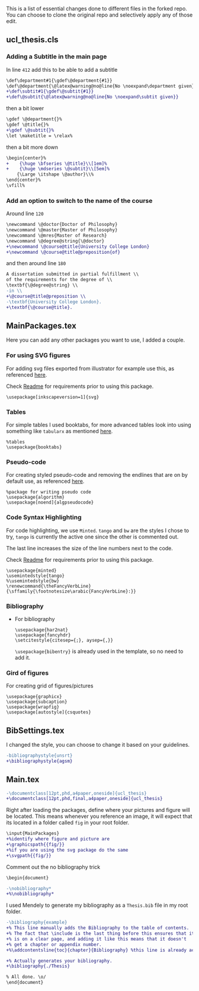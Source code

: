 This is a list of essential changes done to different files in the forked repo. You can choose to clone the original repo and selectively apply any of those edit.

## ucl_thesis.cls

### Adding a Subtitle in the main page

In line `412` add this to be able to add a subtitle

```diff
\def\department#1{\gdef\@department{#1}}
\def\@department{\@latex@warning@no@line{No \noexpand\department given}}
+\def\subtit#1{\gdef\@subtit{#1}}
+\def\@subtit{\@latex@warning@no@line{No \noexpand\subtit given}}
```

then a bit lower

```diff
\gdef \@department{}%
\gdef \@title{}%
+\gdef \@subtit{}%
\let \maketitle = \relax%
```

then a bit more down

```diff
\begin{center}%
+    {\huge \bfseries \@title}\\[1em]%
+    {\huge \mdseries \@subtit}\\[5em]%
    {\Large \itshape \@author}\\%
\end{center}%
\vfill%
```

### Add an option to switch to the name of the course

Around line `120`

```diff
\newcommand \@doctor{Doctor of Philosophy}
\newcommand \@master{Master of Philosophy}
\newcommand \@mres{Master of Research}
\newcommand \@degree@string{\@doctor}
+\newcommand \@course@title{University College London}
+\newcommand \@course@title@preposition{of}
```

and then around line `180`

```diff
A dissertation submitted in partial fulfillment \\
of the requirements for the degree of \\
\textbf{\@degree@string} \\
-in \\
+\@course@title@preposition \\
-\textbf{University College London}.
+\textbf{\@course@title}.
```

## MainPackages.tex

Here you can add any other packages you want to use, I added a couple.

### For using SVG figures

For adding svg files exported from illustrator for example use this, as referenced [here](https://tex.stackexchange.com/a/129854).

Check [Readme](README.md) for requirements prior to using this package.

```
\usepackage[inkscapeversion=1]{svg}
```

### Tables

For simple tables I used booktabs, for more advanced tables look into using something like `tabularx` as mentioned [here](https://tex.stackexchange.com/a/163071).

```
%tables
\usepackage{booktabs}
```

### Pseudo-code

For creating styled pseudo-code and removing the endlines that are on by default use, as referenced [here](https://tex.stackexchange.com/a/111171).

```
%package for writing pseudo code
\usepackage{algorithm}
\usepackage[noend]{algpseudocode}
```

### Code Syntax Highlighting

For code highlighting, we use `Minted`. `tango` and `bw` are the styles I chose to try, `tango` is currently the active one since the other is commented out.

The last line increases the size of the line numbers next to the code.

Check [Readme](README.md) for requirements prior to using this package.

```
\usepackage{minted}
\usemintedstyle{tango}
%\usemintedstyle{bw}
\renewcommand{\theFancyVerbLine}{\sffamily{\footnotesize\arabic{FancyVerbLine}:}}
```

### Bibliography

- For bibliography

  ```
  \usepackage{har2nat}
  \usepackage{fancyhdr}
  \setcitestyle{citesep={;}, aysep={,}}
  ```

  `\usepackage{bibentry}` is already used in the template, so no need to add it.

### Gird of figures

For creating grid of figures/pictures

```
\usepackage{graphicx}
\usepackage{subcaption}
\usepackage{wrapfig}
\usepackage[autostyle]{csquotes}
```

## BibSettings.tex

I changed the style, you can choose to change it based on your guidelines.

```diff
-bibliographystyle{unsrt}
+\bibliographystyle{agsm}
```

## Main.tex

```diff
-\documentclass[12pt,phd,a4paper,oneside]{ucl_thesis}
+\documentclass[12pt,phd,final,a4paper,oneside]{ucl_thesis}
```

Right after loading the packages, define where your pictures and figure will be located. This means whenever you reference an image, it will expect that its located in a folder called `fig` in your root folder.

```diff
\input{MainPackages}
+%identify where figure and picture are
+\graphicspath{{fig/}}
+%if you are using the svg package do the same
+\svgpath{{fig/}}
```

Comment out the no bibliography trick

```diff
\begin{document}

-\nobibliography*
+%\nobibliography*
```

I used Mendely to generate my bibliography as a `Thesis.bib` file in my root folder.

```diff
-\bibliography{example}
+% This line manually adds the Bibliography to the table of contents.
+% The fact that \include is the last thing before this ensures that it
+% is on a clear page, and adding it like this means that it doesn't
+% get a chapter or appendix number.
+%\addcontentsline{toc}{chapter}{Bibliography} %this line is already activated in this template

+% Actually generates your bibliography.
+\bibliography{./Thesis}

% All done. \o/
\end{document}
```
